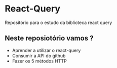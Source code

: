 # React-Query
Repositório para o estudo da biblioteca react query

## Neste reposiotório vamos ? 
 * Aprender a utilizar o react-query
 * Consumir a API do github
 * Fazer os 5 métodos HTTP
